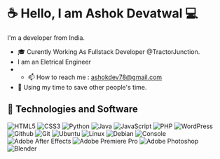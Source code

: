 # :coffee: Hello, I am Ashok Devatwal :computer:

I'm a developer from India.

- 🎓 Curently Working As Fullstack Developer @TractorJunction.
- I am an Eletrical Engineer
- - 📫 How to reach me :  ashokdev78@gmail.com
- 🎯 Using my time to save other people's time.

## :wrench: Technologies and Software

![HTML5](https://img.icons8.com/color/30/html-5.png)
![CSS3](https://img.icons8.com/color/30/css3.png)
![Python](https://img.icons8.com/color/30/python.png)
![Java](https://img.icons8.com/color/30/java.png)
![JavaScript](https://img.icons8.com/color/30/javascript.png)
![PHP](https://img.icons8.com/color/30/php.png)
![WordPress](https://img.icons8.com/color/30/wordpress.png)
![Github](https://img.icons8.com/material-outlined/30/github.png)
![Git](https://img.icons8.com/color/30/git.png)
![Ubuntu](https://img.icons8.com/color/30/ubuntu--v1.png)
![Linux](https://img.icons8.com/color/30/linux.png)
![Debian](https://img.icons8.com/color/30/debian.png)
![Console](https://img.icons8.com/color/30/console.png)
![Adobe After Effects](https://img.icons8.com/color/30/adobe-after-effects.png)
![Adobe Premiere Pro](https://img.icons8.com/color/30/adobe-premiere-pro.png)
![Adobe Photoshop](https://img.icons8.com/color/30/adobe-photoshop.png)
![Blender](https://img.icons8.com/color/30/blender-3d.png)

<!---
ashokdevatwal/ashokdevatwal is a ✨ special ✨ repository because its `README.md` (this file) appears on your GitHub profile.
You can click the Preview link to take a look at your changes.
--->

